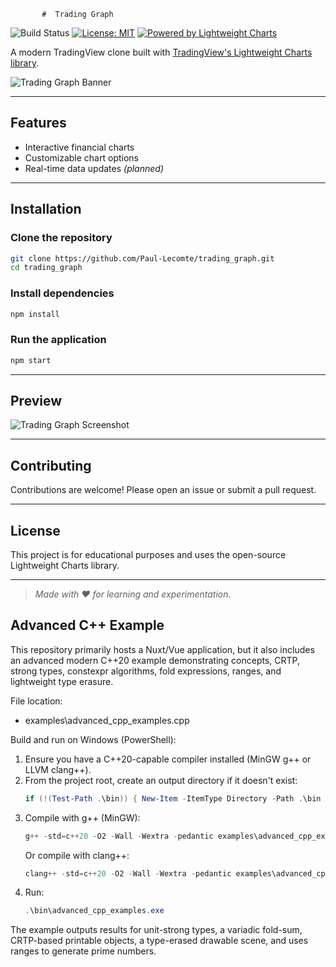            #  Trading Graph

![Build Status](https://img.shields.io/github/actions/workflow/status/Paul-Lecomte/trading_graph/ci.yml?branch=main)
[![License: MIT](https://img.shields.io/badge/License-MIT-blue.svg)](LICENSE)
[![Powered by Lightweight Charts](https://img.shields.io/badge/Powered%20by-Lightweight%20Charts-4A90E2)](https://github.com/tradingview/lightweight-charts)

A modern TradingView clone built with [TradingView's Lightweight Charts library](https://github.com/tradingview/lightweight-charts).

![Trading Graph Banner](docs/screenshot.png)

---

##  Features

- Interactive financial charts
- Customizable chart options
- Real-time data updates _(planned)_

---

## Installation

### Clone the repository

```sh
git clone https://github.com/Paul-Lecomte/trading_graph.git
cd trading_graph
```

### Install dependencies

```sh
npm install
```

### Run the application

```sh
npm start
```

---

##  Preview

<!-- Add a screenshot of your app below -->
![Trading Graph Screenshot](docs/screenshot.png)

---

##  Contributing

Contributions are welcome! Please open an issue or submit a pull request.

---

##  License

This project is for educational purposes and uses the open-source Lightweight Charts library.

---

> _Made with ❤️ for learning and experimentation._

## Advanced C++ Example

This repository primarily hosts a Nuxt/Vue application, but it also includes an advanced modern C++20 example demonstrating concepts, CRTP, strong types, constexpr algorithms, fold expressions, ranges, and lightweight type erasure.

File location:
- examples\advanced_cpp_examples.cpp

Build and run on Windows (PowerShell):

1. Ensure you have a C++20-capable compiler installed (MinGW g++ or LLVM clang++).
2. From the project root, create an output directory if it doesn't exist:
   ```powershell
   if (!(Test-Path .\bin)) { New-Item -ItemType Directory -Path .\bin | Out-Null }
   ```
3. Compile with g++ (MinGW):
   ```powershell
   g++ -std=c++20 -O2 -Wall -Wextra -pedantic examples\advanced_cpp_examples.cpp -o bin\advanced_cpp_examples.exe
   ```
   Or compile with clang++:
   ```powershell
   clang++ -std=c++20 -O2 -Wall -Wextra -pedantic examples\advanced_cpp_examples.cpp -o bin\advanced_cpp_examples.exe
   ```
4. Run:
   ```powershell
   .\bin\advanced_cpp_examples.exe
   ```

The example outputs results for unit-strong types, a variadic fold-sum, CRTP-based printable objects, a type-erased drawable scene, and uses ranges to generate prime numbers.
